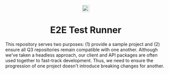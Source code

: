 <p align="center">
    <img alt="3merge Logo" src="https://github.com/3merge/q3-client/blob/master/logo.png" width="22" />
</p>

<h1 align="center">
  E2E Test Runner
</h1>

<p>This repository serves two purposes: (1) provide a sample project and (2) ensure all Q3 repositories remain compatible with one another. Although we've taken a headless approach, our client and API packages are often used together to fast-track development. Thus, we need to ensure the progression of one project doesn't introduce breaking changes for another.</p>
